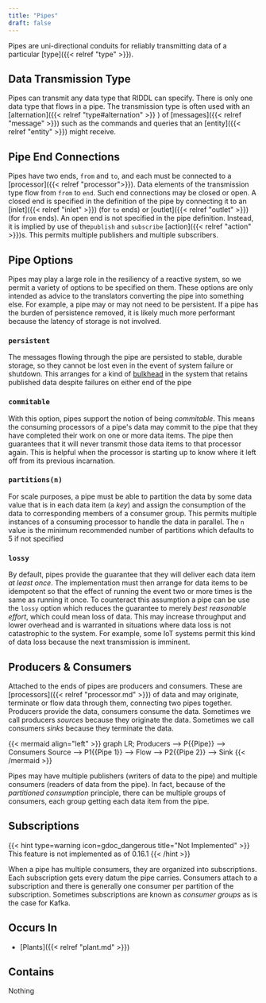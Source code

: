 ```yaml
---
title: "Pipes"
draft: false
---
```


Pipes are uni-directional conduits for reliably transmitting data of a
particular [type]({{< relref "type" >}}).

## Data Transmission Type
Pipes can transmit any data type that RIDDL can specify. There is only one
data type that flows in a pipe.  The transmission type is often used with
an [alternation]({{< relref "type#alternation" >}} ) of
[messages]({{< relref "message" >}}) such as the
commands and queries that an [entity]({{< relref "entity" >}}) might receive.

## Pipe End Connections
Pipes have two ends, `from` and `to`, and each must be connected to a 
[processor]({{< relref "processor">}}). Data elements of the transmission 
type flow from `from` to `end`. Such end connections may be closed or 
open. A closed end is specified in the definition of the pipe by 
connecting it to an [inlet]({{< relref "inlet" >}}) (for `to` ends) or 
[outlet]({{< relref "outlet" >}}) (for `from` ends).
An open end is not specified in the pipe definition. Instead, it is 
implied by use of the`publish` and `subscribe`
[action]({{< relref "action" >}})s. This permits multiple publishers and 
multiple subscribers. 


## Pipe Options
Pipes may play a large role in the resiliency of a reactive system, so we 
permit a variety of options to be specified on them. These options are 
only intended as advice to the translators converting the pipe into something 
else. For example, a pipe may or may not need to be persistent. If a pipe has
the burden of persistence removed, it is likely much more performant because 
the latency of storage is not involved.

### `persistent`
The messages flowing through the pipe are persisted to stable, durable storage,
so they cannot be lost even in the event of system failure or shutdown. This
arranges for a kind of 
[bulkhead](https://learn.microsoft.com/en-us/azure/architecture/patterns/bulkhead) 
in the system that retains
published data despite failures on either end of the pipe

### `commitable`
With this option, pipes support the notion of being _commitable_. This means
the consuming processors of a pipe's data may commit to the pipe that they
have completed their work on one or more data items. The pipe then guarantees
that it will never transmit those data items to that processor again. This is
helpful when the processor is starting up to know where it left off from its
previous incarnation.

### `partitions(n)`
For scale purposes, a pipe must be able to partition the data by some data
value that is in each data item (a _key_) and assign the consumption of the
data to corresponding members of a consumer group. This permits multiple
instances of a consuming processor to handle the data in parallel. The `n`
value is the minimum recommended number of partitions which defaults to 5
if not specified

### `lossy`

By default, pipes provide the guarantee that they will deliver each data item
_at least once_. The implementation must then arrange for data items to be 
idempotent so that the effect of running the event two or more times is the
same as running it once. To counteract this assumption a pipe can be use the
`lossy` option which reduces the guarantee to merely _best reasonable effort_,
which could mean loss of data. This may increase throughput and lower overhead
and is warranted in situations where data loss is not catastrophic to the
system. For example, some IoT systems permit this kind of data loss because 
the next transmission is imminent.

## Producers & Consumers

Attached to the ends of pipes are producers and consumers. These are
[processors]({{< relref "processor.md" >}}) of data and may originate, 
terminate or flow data through them,
connecting two pipes together. Producers provide the data, consumers consume
the data. Sometimes we call producers *sources* because they originate the data.
Sometimes we call consumers *sinks* because they terminate the data.

{{< mermaid align="left" >}}
graph LR;
Producers --> P{{Pipe}} --> Consumers
Source --> P1{{Pipe 1}} --> Flow --> P2{{Pipe 2}} --> Sink
{{< /mermaid >}}

Pipes may have multiple publishers (writers of data to the pipe) and multiple
consumers (readers of data from the pipe). In fact, because of the
_partitioned consumption_ principle, there can be multiple groups of consumers,
each group getting each data item from the pipe.

## Subscriptions

{{< hint type=warning icon=gdoc_dangerous title="Not Implemented" >}}
This feature is not implemented as of 0.16.1
{{< /hint >}}

When a pipe has multiple consumers, they are organized into subscriptions. 
Each subscription gets every datum the pipe carries. Consumers attach to a
subscription and there is generally one consumer per partition of the 
subscription. Sometimes subscriptions are known as *consumer groups* as is the
case for Kafka.

## Occurs In

* [Plants]({{< relref "plant.md" >}})


## Contains
Nothing
